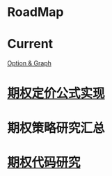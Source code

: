 # RoadMap 
# Current
[Option & Graph](./reproduce/option_graph/index.md)

# [期权定价公式实现](./reproduce/option_price/index.md) 

# 期权策略研究汇总 

# [期权代码研究](./reproduce/repos/index.md) 

